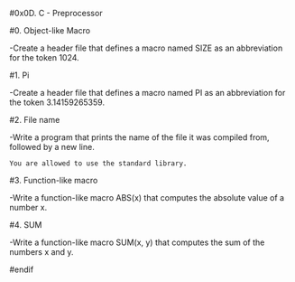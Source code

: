 #0x0D. C - Preprocessor

#0. Object-like Macro

-Create a header file that defines a macro named SIZE as an abbreviation for the token 1024.

#1. Pi

-Create a header file that defines a macro named PI as an abbreviation for the token 3.14159265359.

#2. File name

-Write a program that prints the name of the file it was compiled from, followed by a new line.

	You are allowed to use the standard library.

#3. Function-like macro

-Write a function-like macro ABS(x) that computes the absolute value of a number x.

#4. SUM

-Write a function-like macro SUM(x, y) that computes the sum of the numbers x and y.

#endif
